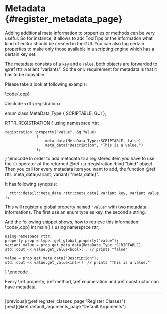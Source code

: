 Metadata {#register_metadata_page}
========

Adding additional meta information to properties or methods can be very useful.
So for instance, it allows to add ToolTips or the information what kind of editor should be created in the GUI.
You can also tag certain properties to make only those available in a scripting engine which has a certain key set.

The metadata consists of a `key` and a `value`, both objects are forwarded to @ref rttr::variant "variants".
So the only requirement for metadata is that it has to be copyable.

Please take a look at following example:

\code{.cpp}

#include <rttr/registration>

enum class MetaData_Type
{
    SCRIPTABLE,
    GUI
};

RTTR_REGISTRATION
{
    using namespace rttr;
    
    registration::property("value", &g_Value)
                  (    
                      meta_data(MetaData_Type::SCRIPTABLE, false), 
                      meta_data("Description", "This is a value.")
                  );
}
\endcode
In order to add metadata to a registered item you have to use the `()` operator of the returned @ref rttr::registration::bind "bind" object.
Then you call for every metadata item you want to add, the function @ref rttr::meta_data(variant, variant) "meta_data()".

It has following synopsis:
~~~~{.cpp}
  rttr::detail::meta_data rttr::meta_data( variant key, variant value );
~~~~

This will register a global property named `"value"` with two metadata informations.
The first use an enum type as key, the second a string.

And the following snippet shows, how to retrieve this information:
\code{.cpp}
int main()
{
    using namespace rttr;

    using namespace rttr;
    property prop = type::get_global_property("value");
    variant value = prop.get_meta_data(MetaData_Type::SCRIPTABLE);
    std::cout << value.get_value<bool>(); // prints "false"
    
    value = prop.get_meta_data("Description");
    std::cout << value.get_value<int>(); // prints "This is a value."
}
\endcode

Every \ref property, \ref method, \ref enumeration and \ref constructor can have metadata.

<hr>

<div type="button" class="btn btn-default">[previous](@ref register_classes_page "Register Classes")</div><div class="btn btn-default">[next](@ref default_arguments_page "Default Arguments")</div>
